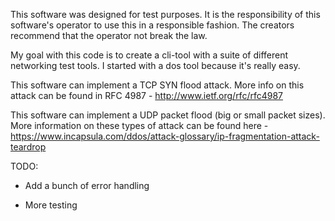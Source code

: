This software was designed for test purposes. It is the responsibility of this
software's operator to use this in a responsible fashion. The creators recommend
that the operator not break the law.

My goal with this code is to create a cli-tool with a suite of different networking
test tools. I started with a dos tool because it's really easy.

This software can implement a TCP SYN flood attack. More info on this attack can
be found in RFC 4987 - http://www.ietf.org/rfc/rfc4987

This software can implement a UDP packet flood (big or small packet sizes).
More information on these types of attack can be found here - 
https://www.incapsula.com/ddos/attack-glossary/ip-fragmentation-attack-teardrop


TODO:
 * Add a bunch of error handling
 
 * More testing



